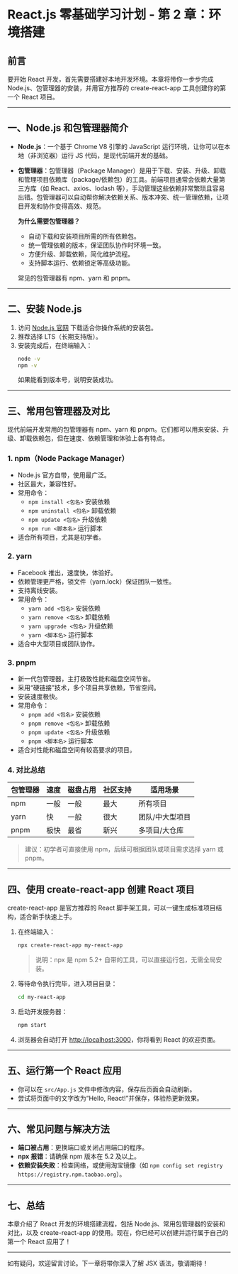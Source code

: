 # React.js 零基础学习计划 - 第 2 章：环境搭建

## 前言

要开始 React 开发，首先需要搭建好本地开发环境。本章将带你一步步完成 Node.js、包管理器的安装，并用官方推荐的 create-react-app 工具创建你的第一个 React 项目。

---

## 一、Node.js 和包管理器简介

- **Node.js**：一个基于 Chrome V8 引擎的 JavaScript 运行环境，让你可以在本地（非浏览器）运行 JS 代码，是现代前端开发的基础。

- **包管理器**：包管理器（Package Manager）是用于下载、安装、升级、卸载和管理项目依赖库（package/依赖包）的工具。前端项目通常会依赖大量第三方库（如 React、axios、lodash 等），手动管理这些依赖非常繁琐且容易出错。包管理器可以自动帮你解决依赖关系、版本冲突、统一管理依赖，让项目开发和协作变得高效、规范。

  **为什么需要包管理器？**
  - 自动下载和安装项目所需的所有依赖包。
  - 统一管理依赖的版本，保证团队协作时环境一致。
  - 方便升级、卸载依赖，简化维护流程。
  - 支持脚本运行、依赖锁定等高级功能。

  常见的包管理器有 npm、yarn 和 pnpm。

---

## 二、安装 Node.js

1. 访问 [Node.js 官网](https://nodejs.org/zh-cn/) 下载适合你操作系统的安装包。
2. 推荐选择 LTS（长期支持版）。
3. 安装完成后，在终端输入：
   ```bash
   node -v
   npm -v
   ```
   如果能看到版本号，说明安装成功。

---

## 三、常用包管理器及对比

现代前端开发常用的包管理器有 npm、yarn 和 pnpm。它们都可以用来安装、升级、卸载依赖包，但在速度、依赖管理和体验上各有特点。

### 1. npm（Node Package Manager）
- Node.js 官方自带，使用最广泛。
- 社区最大，兼容性好。
- 常用命令：
  - `npm install <包名>` 安装依赖
  - `npm uninstall <包名>` 卸载依赖
  - `npm update <包名>` 升级依赖
  - `npm run <脚本名>` 运行脚本
- 适合所有项目，尤其是初学者。

### 2. yarn
- Facebook 推出，速度快，体验好。
- 依赖管理更严格，锁文件（yarn.lock）保证团队一致性。
- 支持离线安装。
- 常用命令：
  - `yarn add <包名>` 安装依赖
  - `yarn remove <包名>` 卸载依赖
  - `yarn upgrade <包名>` 升级依赖
  - `yarn <脚本名>` 运行脚本
- 适合中大型项目或团队协作。

### 3. pnpm
- 新一代包管理器，主打极致性能和磁盘空间节省。
- 采用“硬链接”技术，多个项目共享依赖，节省空间。
- 安装速度极快。
- 常用命令：
  - `pnpm add <包名>` 安装依赖
  - `pnpm remove <包名>` 卸载依赖
  - `pnpm update <包名>` 升级依赖
  - `pnpm <脚本名>` 运行脚本
- 适合对性能和磁盘空间有较高要求的项目。

### 4. 对比总结
| 包管理器 | 速度   | 磁盘占用 | 社区支持 | 适用场景         |
|----------|--------|----------|----------|------------------|
| npm      | 一般   | 一般     | 最大     | 所有项目         |
| yarn     | 快     | 一般     | 很大     | 团队/中大型项目  |
| pnpm     | 极快   | 最省     | 新兴     | 多项目/大仓库    |

> 建议：初学者可直接使用 npm，后续可根据团队或项目需求选择 yarn 或 pnpm。

---

## 四、使用 create-react-app 创建 React 项目

create-react-app 是官方推荐的 React 脚手架工具，可以一键生成标准项目结构，适合新手快速上手。

1. 在终端输入：
   ```bash
   npx create-react-app my-react-app
   ```
   > 说明：npx 是 npm 5.2+ 自带的工具，可以直接运行包，无需全局安装。
2. 等待命令执行完毕，进入项目目录：
   ```bash
   cd my-react-app
   ```
3. 启动开发服务器：
   ```bash
   npm start
   ```
4. 浏览器会自动打开 [http://localhost:3000](http://localhost:3000)，你将看到 React 的欢迎页面。

---

## 五、运行第一个 React 应用

- 你可以在 `src/App.js` 文件中修改内容，保存后页面会自动刷新。
- 尝试将页面中的文字改为“Hello, React!”并保存，体验热更新效果。

---

## 六、常见问题与解决方法

- **端口被占用**：更换端口或关闭占用端口的程序。
- **npx 报错**：请确保 npm 版本在 5.2 及以上。
- **依赖安装失败**：检查网络，或使用淘宝镜像（如 `npm config set registry https://registry.npm.taobao.org`）。

---

## 七、总结

本章介绍了 React 开发的环境搭建流程，包括 Node.js、常用包管理器的安装和对比，以及 create-react-app 的使用。现在，你已经可以创建并运行属于自己的第一个 React 应用了！

---

如有疑问，欢迎留言讨论。下一章将带你深入了解 JSX 语法，敬请期待！ 